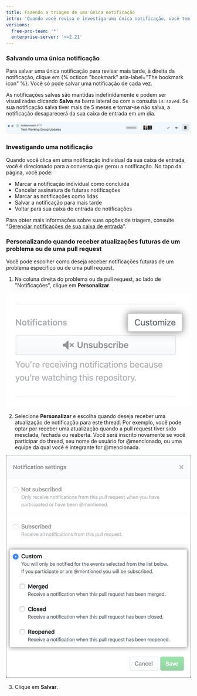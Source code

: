 ```yaml
---
title: Fazendo a triagem de uma única notificação
intro: 'Quando você revisa e investiga uma única notificação, você tem várias opções de triagem otimizadas para a visualização de notificação detalhada.'
versions:
  free-pro-team: '*'
  enterprise-server: '>=2.21'
---
```


### Salvando uma única notificação

Para salvar uma única notificação para revisar mais tarde, à direita da notificação, clique em {% octicon "bookmark" aria-label="The bookmark icon" %}. Você só pode salvar uma notificação de cada vez.

As notificações salvas são mantidas indefinidamente e podem ser visualizadas clicando **Salva** na barra lateral ou com a consulta `is:saved`. Se sua notificação salva tiver mais de 5 meses e tornar-se não salva, a notificação desaparecerá da sua caixa de entrada em um dia.

  ![Salvar opção de triagem](/assets/images/help/notifications-v2/save-triaging-option.png)

### Investigando uma notificação

Quando você clica em uma notificação individual da sua caixa de entrada, você é direcionado para a conversa que gerou a notificação. No topo da página, você pode:
- Marcar a notificação individual como concluída
- Cancelar assinatura de futuras notificações
- Marcar as notificações como lidas
- Salvar a notificação para mais tarde
- Voltar para sua caixa de entrada de notificações

Para obter mais informações sobre suas opções de triagem, consulte "[Gerenciar notificações de sua caixa de entrada](/github/managing-subscriptions-and-notifications-on-github/managing-notifications-from-your-inbox#triaging-options)".

### Personalizando quando receber atualizações futuras de um problema ou de uma pull request

Você pode escolher como deseja receber notificações futuras de um problema específico ou de uma pull request.

1. Na coluna direita do problema ou da pull request, ao lado de "Notificações", clique em **Personalizar**.

  ![Personalizar opção em "Notificações"](/assets/images/help/notifications-v2/customize-notifications-for-specific-thread.png)

2. Selecione **Personalizar** e escolha quando deseja receber uma atualização de notificação para este thread. Por exemplo, você pode optar por receber uma atualização quando a pull request tiver sido mesclada, fechada ou reaberta. Você será inscrito novamente se você participar do thread, seu nome de usuário for @mencionado, ou uma equipe da qual você é integrante for @mencionada.

  ![Opções para notificações personalizadas](/assets/images/help/notifications-v2/custom-options-for-customizing-notification-thread-updates.png)

3. Clique em **Salvar**.
